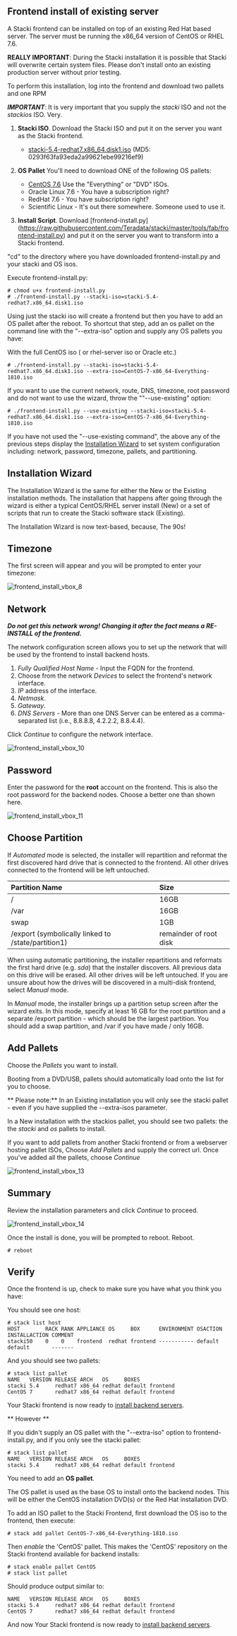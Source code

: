 ## Frontend install of existing server

A Stacki frontend can be installed on top of an existing Red Hat based server. The server must be running the x86_64 version of CentOS or RHEL 7.6.

**__REALLY IMPORTANT__**: During the Stacki installation it is possible that Stacki will overwrite certain system files.  Please don't install onto an existing production server without prior testing.

To perform this installation, log into the frontend and download two pallets and one RPM

**_IMPORTANT_**: It is very important that you supply the _stacki_ ISO and not the _stackios_ ISO. Very.

1. **Stacki ISO**. Download the Stacki ISO and put it on the server you want as the Stacki frontend.

    * [stacki-5.4-redhat7.x86_64.disk1.iso](https://github.com/Teradata/stacki/releases/download/stacki-5.4/stacki-5.4-redhat7.x86_64.disk1.iso) (MD5: 0293f63fa93eda2a99621ebe99216ef9)

2. **OS Pallet** You'll need to download ONE of the following OS pallets:

      * [CentOS 7.6](http://archive.kernel.org/centos-vault/7.6.1810/isos/x86_64/) Use the "Everything" or "DVD" ISOs.
      * Oracle Linux 7.6 - You have a subscription right?
      * RedHat 7.6 - You have subscription right?
      * Scientific Linux - It's out there somewhere. Someone used to use it.

3. **Install Script**. Download [frontend-install.py] (https://raw.githubusercontent.com/Teradata/stacki/master/tools/fab/frontend-install.py)
 and put it on the server you want to transform into a Stacki frontend.

"cd" to the directory where you have downloaded frontend-install.py and your stacki and OS isos.

Execute frontend-install.py:

    # chmod u+x frontend-install.py
    # ./frontend-install.py --stacki-iso=stacki-5.4-redhat7.x86_64.disk1.iso

Using just the stacki iso will create a frontend but then you have to add an OS pallet after the reboot. To shortcut that step, add an os pallet on the command line with the "--extra-iso" option and supply any OS pallets you have:

With the full CentOS iso ( or rhel-server iso or Oracle etc.)

    # ./frontend-install.py --stacki-iso=stacki-5.4-redhat7.x86_64.disk1.iso --extra-iso=CentOS-7-x86_64-Everything-1810.iso

If you want to use the current network, route, DNS, timezone, root password and do not want to use the wizard, throw the ""--use-existing" option:

    # ./frontend-install.py --use-existing --stacki-iso=stacki-5.4-redhat7.x86_64.disk1.iso --extra-iso=CentOS-7-x86_64-Everything-1810.iso


If you have not used the "--use-existing command", the above any of the previous steps display the [Installation Wizard](#installation-wizard) to set system configuration including: network, password, timezone, pallets, and partitioning.

## Installation Wizard

The Installation Wizard is the same for either the New or the Existing installation methods. The installation that happens after going through the wizard is either a typical CentOS/RHEL server install (New) or a set of scripts that run to create the Stacki software stack (Existing).

The Installation Wizard is now text-based, because, The 90s!

## Timezone

The first screen will appear and you will be prompted to enter your timezone:

![frontend_install_vbox_8](images/frontend/frontend_install_vbox_8.png)

## Network

_**Do not get this network wrong! Changing it after the fact means a RE-INSTALL of the frontend.**_

The network configuration screen allows you to set up the network that will
be used by the frontend to install backend hosts.

1. _Fully Qualified Host Name_ - Input the FQDN for the frontend.
2. Choose from the network _Devices_ to select the frontend's network interface.
3. _IP_ address of the interface.
4. _Netmask_.
5. _Gateway_.
5. _DNS Servers_ - More than one DNS Server can be entered as a comma-separated list (i.e., 8.8.8.8, 4.2.2.2, 8.8.4.4).

Click _Continue_ to configure the network interface.

![frontend_install_vbox_10](images/frontend/frontend_install_vbox_10.png)

## Password

Enter the password for the **root** account on the frontend.  This is also the root password for the backend nodes. Choose a better one than shown here.

![frontend_install_vbox_11](images/frontend/frontend_install_vbox_11.png)

## Choose Partition

If _Automated_ mode is selected, the installer will
repartition and reformat the first discovered hard drive
that is connected to the frontend. All other drives
connected to the frontend will be left untouched.

| Partition Name                                     | Size                   |
|:---------------------------------------------------|:-----------------------|
| /                                                  | 16GB                   |
| /var                                               | 16GB                   |
| swap                                               | 1GB                    |
| /export (symbolically linked to /state/partition1) | remainder of root disk |

When using automatic partitioning, the installer repartitions
and reformats the first hard drive (e.g. _sda_) that the installer
discovers. All previous data on this drive will be erased.
All other drives will be left untouched. If you are unsure about how
the drives will be discovered in a multi-disk frontend,
select _Manual_ mode.

In _Manual_ mode, the installer brings up a partition setup
screen after the wizard exits. In this mode, specify at least 16 GB
for the root partition and a separate /export partition - which should be the largest partition. You should add a swap partition, and /var if you have made / only 16GB.

## Add Pallets

Choose the _Pallets_ you want to install.

Booting from a DVD/USB, pallets should automatically load onto the list for you to choose.

** Please note:** In an Existing installation you will only see the stacki pallet - even if you have supplied the --extra-isos parameter.

In a New installation with the stackios pallet, you should see two pallets: the the _stacki_ and _os_ pallets to install.

If you want to add pallets from another Stacki frontend or from a webserver hosting pallet ISOs, Choose _Add Pallets_ and supply the correct url. Once you've added all the pallets, choose _Continue_

![frontend_install_vbox_13](images/frontend/frontend_install_vbox_13.png)


## Summary

Review the installation parameters and click _Continue_ to proceed.

![frontend_install_vbox_14](images/frontend/frontend_install_vbox_14.png)


Once the install is done, you will be prompted to reboot. Reboot.

    # reboot

## Verify
Once the frontend is up, check to make sure you have what you think you have:

You should see one host:

```
# stack list host
HOST        RACK RANK APPLIANCE OS     BOX      ENVIRONMENT OSACTION INSTALLACTION COMMENT
stacki50    0    0    frontend  redhat frontend ----------- default  default       -------
```

And you should see two pallets:

```
# stack list pallet
NAME   VERSION RELEASE ARCH   OS     BOXES
stacki 5.4     redhat7 x86_64 redhat default frontend
CentOS 7       redhat7 x86_64 redhat default frontend
```

Your Stacki frontend is now ready to [install backend servers](Backend-Installation).

** However **

If you didn't supply an OS pallet with the "--extra-iso" option to frontend-install.py, and if you only see the stacki pallet:

```
# stack list pallet
NAME   VERSION RELEASE ARCH   OS     BOXES
stacki 5.4     redhat7 x86_64 redhat default frontend
```

You need to add an **OS pallet**.

The OS pallet is used as the base OS to install onto the backend nodes.
This will be either the CentOS installation DVD(s) or the Red Hat installation DVD.

To add an ISO pallet to the Stacki Frontend, first download the OS iso to the frontend, then execute:

```
# stack add pallet CentOS-7-x86_64-Everything-1810.iso
```

Then _enable_ the 'CentOS' pallet. This makes the 'CentOS' repository on the Stacki frontend available for backend installs:

```
# stack enable pallet CentOS
# stack list pallet
```

Should produce output similar to:

```
NAME   VERSION RELEASE ARCH   OS     BOXES
stacki 5.4     redhat7 x86_64 redhat default frontend
CentOS 7       redhat7 x86_64 redhat default frontend
```

And now Your Stacki frontend is now ready to [install backend servers](Backend-Installation).
